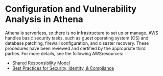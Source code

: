 # Configuration and Vulnerability Analysis in Athena<a name="security-vulnerability-management"></a>

Athena is serverless, so there is no infrastructure to set up or manage\. AWS handles basic security tasks, such as guest operating system \(OS\) and database patching, firewall configuration, and disaster recovery\. These procedures have been reviewed and certified by the appropriate third parties\. For more details, see the following AWSresources:
+  [Shared Responsibility Model](http://aws.amazon.com/compliance/shared-responsibility-model/) 
+ [Best Practices for Security, Identity, & Compliance](http://aws.amazon.com/architecture/security-identity-compliance/)